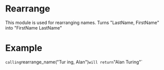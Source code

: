 Rearrange
=========

This module is used for rearranging names.
Turns "LastName, FirstName" into "FirstName LastName"

# Example
`
calling `rearrange_name("Tur ing, Alan")` will return `"Alan Turing"`
